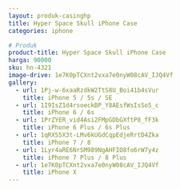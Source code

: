 ```yaml
---
layout: produk-casinghp
title: Hyper Space Skull iPhone Case
categories: iphone

# Produk
product-title: Hyper Space Skull iPhone Case
harga: 90000
sku: hn-4321
image-drive: 1e7K0pTCXnt2vxa7e0nyW08cAV_IJQ4Vf
gallery:
  - url: 1Pj-w-6xaaRzdkW2TtS8U_Boi41b4sVur
    title: iPhone 5 / 5s / SE
  - url: 1I9IsZ1d4rsoeckBP_Y8AEsfWsIsSo5_c
    title: iPhone 6 / 6s
  - url: 1PrZYER_vid4Asi2FMpGDbGXftP8_fF3k
    title: iPhone 6 Plus / 6s Plus
  - url: 1qRXS5X3t-LMv6kUGdCqpEdjeRrtD4Zka
    title: iPhone 7 / 8
  - url: 1Lyr4aRE6NrSM989NgAHFIO8fo6rW7y4z
    title: iPhone 7 Plus / 8 Plus
  - url: 1e7K0pTCXnt2vxa7e0nyW08cAV_IJQ4Vf
    title: iPhone X
---
```


